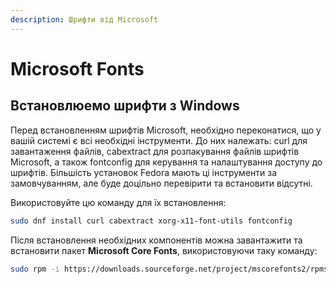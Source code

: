 ```yaml
---
description: Шрифти від Microsoft
---
```


# Microsoft Fonts

## Встановлюемо шрифти з Windows

Перед встановленням шрифтів Microsoft, необхідно переконатися, що у вашій системі є всі необхідні інструменти. До них належать: curl для завантаження файлів, cabextract для розпакування файлів шрифтів Microsoft, а також fontconfig для керування та налаштування доступу до шрифтів. Більшість установок Fedora мають ці інструменти за замовчуванням, але буде доцільно перевірити та встановити відсутні.

Використовуйте цю команду для їх встановлення:

```bash
sudo dnf install curl cabextract xorg-x11-font-utils fontconfig
```

Після встановлення необхідних компонентів можна завантажити та встановити пакет **Microsoft Core Fonts**, використовуючи таку команду:

```bash
sudo rpm -i https://downloads.sourceforge.net/project/mscorefonts2/rpms/msttcore-fonts-installer-2.6-1.noarch.rpm
```
